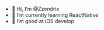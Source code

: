 - 👋 Hi, I’m @Zzendrix
- 🌱 I’m currently learning ReactNative
- 💞️ I’m good at iOS develop


<!---
Zzendrix/Zzendrix is a ✨ special ✨ repository because its `README.md` (this file) appears on your GitHub profile.
You can click the Preview link to take a look at your changes.
--->
